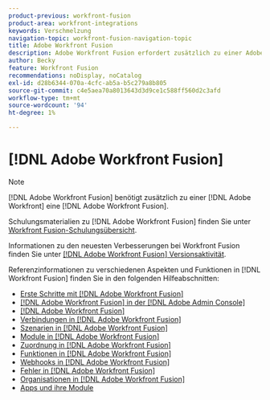 ```yaml
---
product-previous: workfront-fusion
product-area: workfront-integrations
keywords: Verschmelzung
navigation-topic: workfront-fusion-navigation-topic
title: Adobe Workfront Fusion
description: Adobe Workfront Fusion erfordert zusätzlich zu einer Adobe Workfront-Lizenz eine Adobe Workfront Fusion-Lizenz.
author: Becky
feature: Workfront Fusion
recommendations: noDisplay, noCatalog
exl-id: d28b6344-070a-4cfc-ab5a-b5c279a8b805
source-git-commit: c4e5aea70a8013643d3d9ce1c588ff560d2c3afd
workflow-type: tm+mt
source-wordcount: '94'
ht-degree: 1%

---
```


# [!DNL Adobe Workfront Fusion]

>[!NOTE]
>
>[!DNL Adobe Workfront Fusion] benötigt zusätzlich zu einer [!DNL Adobe Workfront] eine [!DNL Adobe Workfront Fusion].

Schulungsmaterialien zu [!DNL Adobe Workfront Fusion] finden Sie unter [Workfront Fusion-Schulungsübersicht](https://experienceleague.adobe.com/docs/workfront-learn/tutorials-workfront/fusion/welcome-to-workfront-fusion/workfront-fusion-overview.html?lang=de).

Informationen zu den neuesten Verbesserungen bei Workfront Fusion finden Sie unter [[!DNL Adobe Workfront Fusion] Versionsaktivität](../product-announcements/product-releases/fusion-release-activity/fusion-release-activity.md).

Referenzinformationen zu verschiedenen Aspekten und Funktionen in [!DNL Workfront Fusion] finden Sie in den folgenden Hilfeabschnitten:

* [Erste Schritte mit [!DNL Adobe Workfront Fusion]](../workfront-fusion/get-started/get-started.md)
* [[!DNL Adobe Workfront Fusion] in der  [!DNL Adobe Admin Console]](../workfront-fusion/fusion-in-admin-console/fusion-in-admin-console.md)
* [[!DNL Adobe Workfront Fusion]](../workfront-fusion/workfront-fusion-basics/workfront-fusion-basics.md)
* [Verbindungen in [!DNL Adobe Workfront Fusion]](../workfront-fusion/connections/connections.md)
* [Szenarien in [!DNL Adobe Workfront Fusion]](../workfront-fusion/scenarios/scenarios.md)
* [Module in [!DNL Adobe Workfront Fusion]](../workfront-fusion/modules/modules.md)
* [Zuordnung in [!DNL Adobe Workfront Fusion]](../workfront-fusion/mapping/mapping.md)
* [Funktionen in [!DNL Adobe Workfront Fusion]](../workfront-fusion/functions/functions.md)
* [Webhooks in [!DNL Adobe Workfront Fusion]](../workfront-fusion/webhooks/webhooks.md)
* [Fehler in [!DNL Adobe Workfront Fusion]](../workfront-fusion/errors/errors.md)
* [Organisationen in [!DNL Adobe Workfront Fusion]](../workfront-fusion/organizations/organizations.md)
* [Apps und ihre Module](../workfront-fusion/apps-and-their-modules/apps-and-their-modules.md)
